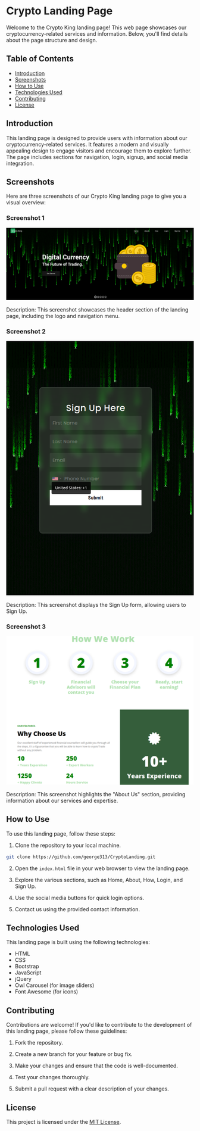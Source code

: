 # Crypto Landing Page

Welcome to the Crypto King landing page! This web page showcases our cryptocurrency-related services and information. Below, you'll find details about the page structure and design.

## Table of Contents

- [Introduction](#introduction)
- [Screenshots](#screenshots)
- [How to Use](#how-to-use)
- [Technologies Used](#technologies-used)
- [Contributing](#contributing)
- [License](#license)

## Introduction

This landing page is designed to provide users with information about our cryptocurrency-related services. It features a modern and visually appealing design to engage visitors and encourage them to explore further. The page includes sections for navigation, login, signup, and social media integration.

## Screenshots

Here are three screenshots of our Crypto King landing page to give you a visual overview:

### Screenshot 1
![Screenshot 1](screenshot1.png)

Description: This screenshot showcases the header section of the landing page, including the logo and navigation menu.

### Screenshot 2
![Screenshot 2](screenshot2.png)

Description: This screenshot displays the Sign Up form, allowing users to Sign Up.

### Screenshot 3
![Screenshot 3](screenshot3.png)

Description: This screenshot highlights the "About Us" section, providing information about our services and expertise.

## How to Use

To use this landing page, follow these steps:

1. Clone the repository to your local machine.

```bash
git clone https://github.com/george313/CryptoLanding.git
```

2. Open the `index.html` file in your web browser to view the landing page.

3. Explore the various sections, such as Home, About, How, Login, and Sign Up.

4. Use the social media buttons for quick login options.

5. Contact us using the provided contact information.

## Technologies Used

This landing page is built using the following technologies:

- HTML
- CSS
- Bootstrap
- JavaScript
- jQuery
- Owl Carousel (for image sliders)
- Font Awesome (for icons)

## Contributing

Contributions are welcome! If you'd like to contribute to the development of this landing page, please follow these guidelines:

1. Fork the repository.

2. Create a new branch for your feature or bug fix.

3. Make your changes and ensure that the code is well-documented.

4. Test your changes thoroughly.

5. Submit a pull request with a clear description of your changes.

## License

This project is licensed under the [MIT License](LICENSE).
